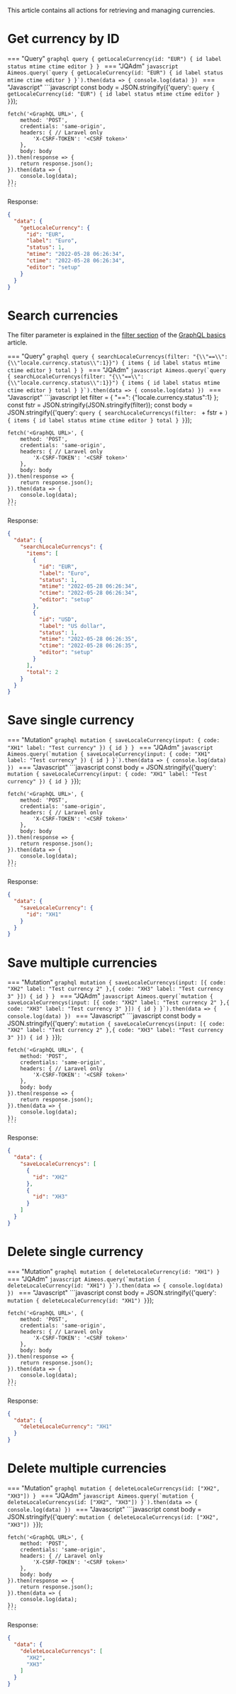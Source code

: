 This article contains all actions for retrieving and managing currencies.

# Get currency by ID

=== "Query"
    ```graphql
    query {
      getLocaleCurrency(id: "EUR") {
        id
        label
        status
        mtime
        ctime
        editor
      }
    }
    ```
=== "JQAdm"
    ```javascript
    Aimeos.query(`query {
      getLocaleCurrency(id: "EUR") {
        id
        label
        status
        mtime
        ctime
        editor
      }
    }`).then(data => {
      console.log(data)
    })
    ```
=== "Javascript"
    ```javascript
    const body = JSON.stringify({'query':
    `query {
      getLocaleCurrency(id: "EUR") {
        id
        label
        status
        mtime
        ctime
        editor
      }
    }`});

    fetch('<GraphQL URL>', {
        method: 'POST',
        credentials: 'same-origin',
        headers: { // Laravel only
            'X-CSRF-TOKEN': '<CSRF token>'
        },
        body: body
    }).then(response => {
        return response.json();
    }).then(data => {
        console.log(data);
    });
    ```

Response:

```json
{
  "data": {
    "getLocaleCurrency": {
      "id": "EUR",
      "label": "Euro",
      "status": 1,
      "mtime": "2022-05-28 06:26:34",
      "ctime": "2022-05-28 06:26:34",
      "editor": "setup"
    }
  }
}
```

# Search currencies

The filter parameter is explained in the [filter section](basics.md#filtering-the-result) of the [GraphQL basics](basics.md) article.

=== "Query"
    ```graphql
    query {
      searchLocaleCurrencys(filter: "{\\"==\\": {\\"locale.currency.status\\":1}}") {
        items {
          id
          label
          status
          mtime
          ctime
          editor
        }
        total
      }
    }
    ```
=== "JQAdm"
    ```javascript
    Aimeos.query(`query {
      searchLocaleCurrencys(filter: "{\\"==\\": {\\"locale.currency.status\\":1}}") {
        items {
          id
          label
          status
          mtime
          ctime
          editor
        }
        total
      }
    }`).then(data => {
      console.log(data)
    })
    ```
=== "Javascript"
    ```javascript
    let filter = {
        "==": {"locale.currency.status":1}
    };
    const fstr = JSON.stringify(JSON.stringify(filter));
    const body = JSON.stringify({'query':
    `query {
      searchLocaleCurrencys(filter: ` + fstr + `) {
        items {
          id
          label
          status
          mtime
          ctime
          editor
        }
        total
      }
    }`});

    fetch('<GraphQL URL>', {
        method: 'POST',
        credentials: 'same-origin',
        headers: { // Laravel only
            'X-CSRF-TOKEN': '<CSRF token>'
        },
        body: body
    }).then(response => {
        return response.json();
    }).then(data => {
        console.log(data);
    });
    ```

Response:

```json
{
  "data": {
    "searchLocaleCurrencys": {
      "items": [
        {
          "id": "EUR",
          "label": "Euro",
          "status": 1,
          "mtime": "2022-05-28 06:26:34",
          "ctime": "2022-05-28 06:26:34",
          "editor": "setup"
        },
        {
          "id": "USD",
          "label": "US dollar",
          "status": 1,
          "mtime": "2022-05-28 06:26:35",
          "ctime": "2022-05-28 06:26:35",
          "editor": "setup"
        }
      ],
      "total": 2
    }
  }
}
```

# Save single currency

=== "Mutation"
    ```graphql
    mutation {
      saveLocaleCurrency(input: {
        code: "XH1"
        label: "Test currency"
      }) {
        id
      }
    }
    ```
=== "JQAdm"
    ```javascript
    Aimeos.query(`mutation {
      saveLocaleCurrency(input: {
        code: "XH1"
        label: "Test currency"
      }) {
        id
      }
    }`).then(data => {
      console.log(data)
    })
    ```
=== "Javascript"
    ```javascript
    const body = JSON.stringify({'query':
    `mutation {
      saveLocaleCurrency(input: {
        code: "XH1"
        label: "Test currency"
      }) {
        id
      }
    }`});

    fetch('<GraphQL URL>', {
        method: 'POST',
        credentials: 'same-origin',
        headers: { // Laravel only
            'X-CSRF-TOKEN': '<CSRF token>'
        },
        body: body
    }).then(response => {
        return response.json();
    }).then(data => {
        console.log(data);
    });
    ```

Response:

```json
{
  "data": {
    "saveLocaleCurrency": {
      "id": "XH1"
    }
  }
}
```

# Save multiple currencies

=== "Mutation"
    ```graphql
    mutation {
      saveLocaleCurrencys(input: [{
        code: "XH2"
        label: "Test currency 2"
      },{
        code: "XH3"
        label: "Test currency 3"
      }]) {
        id
      }
    }
    ```
=== "JQAdm"
    ```javascript
    Aimeos.query(`mutation {
      saveLocaleCurrencys(input: [{
        code: "XH2"
        label: "Test currency 2"
      },{
        code: "XH3"
        label: "Test currency 3"
      }]) {
        id
      }
    }`).then(data => {
      console.log(data)
    })
    ```
=== "Javascript"
    ```javascript
    const body = JSON.stringify({'query':
    `mutation {
      saveLocaleCurrencys(input: [{
        code: "XH2"
        label: "Test currency 2"
      },{
        code: "XH3"
        label: "Test currency 3"
      }]) {
        id
      }
    }`});

    fetch('<GraphQL URL>', {
        method: 'POST',
        credentials: 'same-origin',
        headers: { // Laravel only
            'X-CSRF-TOKEN': '<CSRF token>'
        },
        body: body
    }).then(response => {
        return response.json();
    }).then(data => {
        console.log(data);
    });
    ```

Response:

```json
{
  "data": {
    "saveLocaleCurrencys": [
      {
        "id": "XH2"
      },
      {
        "id": "XH3"
      }
    ]
  }
}
```

# Delete single currency

=== "Mutation"
    ```graphql
    mutation {
      deleteLocaleCurrency(id: "XH1")
    }
    ```
=== "JQAdm"
    ```javascript
    Aimeos.query(`mutation {
      deleteLocaleCurrency(id: "XH1")
    }`).then(data => {
      console.log(data)
    })
    ```
=== "Javascript"
    ```javascript
    const body = JSON.stringify({'query':
    `mutation {
      deleteLocaleCurrency(id: "XH1")
    }`});

    fetch('<GraphQL URL>', {
        method: 'POST',
        credentials: 'same-origin',
        headers: { // Laravel only
            'X-CSRF-TOKEN': '<CSRF token>'
        },
        body: body
    }).then(response => {
        return response.json();
    }).then(data => {
        console.log(data);
    });
    ```

Response:

```json
{
  "data": {
    "deleteLocaleCurrency": "XH1"
  }
}
```

# Delete multiple currencies

=== "Mutation"
    ```graphql
    mutation {
      deleteLocaleCurrencys(id: ["XH2", "XH3"])
    }
    ```
=== "JQAdm"
    ```javascript
    Aimeos.query(`mutation {
      deleteLocaleCurrencys(id: ["XH2", "XH3"])
    }`).then(data => {
      console.log(data)
    })
    ```
=== "Javascript"
    ```javascript
    const body = JSON.stringify({'query':
    `mutation {
      deleteLocaleCurrencys(id: ["XH2", "XH3"])
    }`});

    fetch('<GraphQL URL>', {
        method: 'POST',
        credentials: 'same-origin',
        headers: { // Laravel only
            'X-CSRF-TOKEN': '<CSRF token>'
        },
        body: body
    }).then(response => {
        return response.json();
    }).then(data => {
        console.log(data);
    });
    ```

Response:

```json
{
  "data": {
    "deleteLocaleCurrencys": [
      "XH2",
      "XH3"
    ]
  }
}
```
